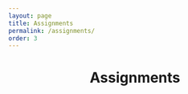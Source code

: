 ```yaml
---
layout: page
title: Assignments 
permalink: /assignments/
order: 3
---
```


<header class="post-header">
  <h1 class="post-title">Assignments</h1>
</header>